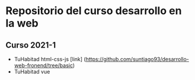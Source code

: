 # Repositorio del curso desarrollo en la web

## Curso 2021-1

- TuHabitad html-css-js [link] (https://github.com/suntiago93/desarrollo-web-fronend/tree/basic)
- TuHabitad vue